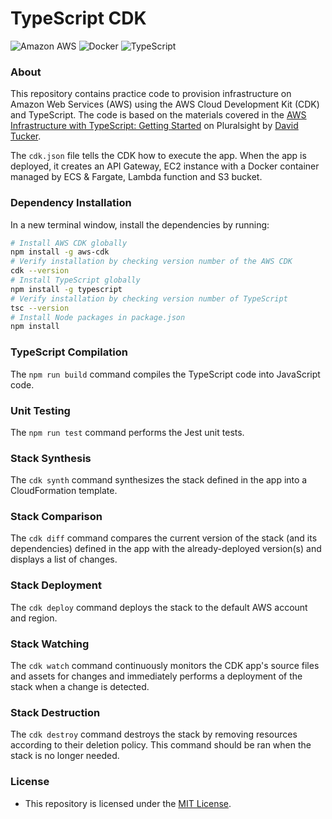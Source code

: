 # TypeScript CDK

![Amazon AWS](https://img.shields.io/badge/Amazon_AWS-FF9900?style=for-the-badge&logo=amazonaws&logoColor=white)
![Docker](https://img.shields.io/badge/docker-%230db7ed.svg?style=for-the-badge&logo=docker&logoColor=white)
![TypeScript](https://img.shields.io/badge/TypeScript-007ACC?style=for-the-badge&logo=typescript&logoColor=white)

### About
This repository contains practice code to provision infrastructure on Amazon Web Services (AWS) using the AWS Cloud Development Kit (CDK) and TypeScript. The code is based on the materials covered in the [AWS Infrastructure with TypeScript: Getting Started](https://www.pluralsight.com/courses/aws-infrastructure-typescript-getting-started) on Pluralsight by [David Tucker](https://github.com/davidtucker).

The `cdk.json` file tells the CDK how to execute the app. When the app is deployed, it creates an API Gateway, EC2 instance with a Docker container managed by ECS & Fargate, Lambda function and S3 bucket.

### Dependency Installation
In a new terminal window, install the dependencies by running:

```bash
# Install AWS CDK globally
npm install -g aws-cdk
# Verify installation by checking version number of the AWS CDK 
cdk --version
# Install TypeScript globally
npm install -g typescript
# Verify installation by checking version number of TypeScript
tsc --version
# Install Node packages in package.json
npm install
```

### TypeScript Compilation
The `npm run build` command compiles the TypeScript code into JavaScript code.

### Unit Testing
The `npm run test` command performs the Jest unit tests.

### Stack Synthesis
The `cdk synth` command synthesizes the stack defined in the app into a CloudFormation template.

### Stack Comparison
The `cdk diff` command compares the current version of the stack (and its dependencies) defined in the app with the already-deployed version(s) and displays a list of changes.

### Stack Deployment
The `cdk deploy` command deploys the stack to the default AWS account and region.

### Stack Watching
The `cdk watch` command continuously monitors the CDK app's source files and assets for changes and immediately performs a deployment of the stack when a change is detected.

### Stack Destruction
The `cdk destroy` command destroys the stack by removing resources according to their deletion policy. This command should be ran when the stack is no longer needed.

### License
* This repository is licensed under the [MIT License](https://github.com/elailai94/typescript-cdk/blob/main/LICENSE.md).
